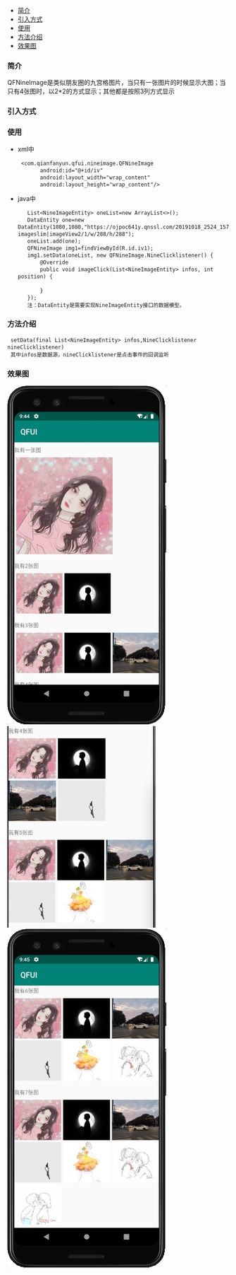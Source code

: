 - [简介](#简介)
- [引入方式](#引入方式)
- [使用](#使用)
- [方法介绍](#方法介绍)
- [效果图](#效果图)

### 简介
   QFNineImage是类似朋友圈的九宫格图片，当只有一张图片的时候显示大图；当只有4张图时，以2*2的方式显示；其他都是按照3列方式显示

### 引入方式

### 使用 
   * xml中
     ```
      <com.qianfanyun.qfui.nineimage.QFNineImage
            android:id="@+id/iv"
            android:layout_width="wrap_content"
            android:layout_height="wrap_content"/>
     ```
     
   * java中
     ```
        List<NineImageEntity> oneList=new ArrayList<>();
        DataEntity one=new DataEntity(1080,1080,"https://ojpoc641y.qnssl.com/20191018_2524_1571386472139.jpg?imageslim|imageView2/1/w/288/h/288");
        oneList.add(one);        
        QFNineImage img1=findViewById(R.id.iv1);       
        img1.setData(oneList, new QFNineImage.NineClicklistener() {
            @Override
            public void imageClick(List<NineImageEntity> infos, int position) {

            }
        });
        注：DataEntity是需要实现NineImageEntity接口的数据模型。
     ```
     
### 方法介绍 
    
     setData(final List<NineImageEntity> infos,NineClicklistener nineClicklistener)
     其中infos是数据源，nineClicklistener是点击事件的回调监听
     
### 效果图 
   ![](.README_images/acefcde6.png)
   ![](.README_images/a0c5fd16.png)
   ![](.README_images/d36509ec.png)



